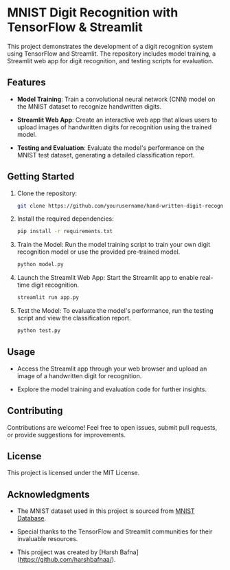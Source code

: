# MNIST Digit Recognition with TensorFlow & Streamlit

This project demonstrates the development of a digit recognition system using TensorFlow and Streamlit. The repository includes model training, a Streamlit web app for digit recognition, and testing scripts for evaluation.

## Features

- **Model Training**: Train a convolutional neural network (CNN) model on the MNIST dataset to recognize handwritten digits.

- **Streamlit Web App**: Create an interactive web app that allows users to upload images of handwritten digits for recognition using the trained model.

- **Testing and Evaluation**: Evaluate the model's performance on the MNIST test dataset, generating a detailed classification report.

## Getting Started

1. Clone the repository:

   ```bash
   git clone https://github.com/yourusername/hand-written-digit-recognition.git
   ```

2. Install the required dependencies:

   ```bash
   pip install -r requirements.txt
   ```

3. Train the Model: Run the model training script to train your own digit recognition model or use the provided pre-trained model.

   ```bash
   python model.py
   ```

4. Launch the Streamlit Web App: Start the Streamlit app to enable real-time digit recognition.

   ```bash
   streamlit run app.py
   ```

5. Test the Model: To evaluate the model's performance, run the testing script and view the classification report.

   ```bash
   python test.py
   ```

## Usage

- Access the Streamlit app through your web browser and upload an image of a handwritten digit for recognition.

- Explore the model training and evaluation code for further insights.

## Contributing

Contributions are welcome! Feel free to open issues, submit pull requests, or provide suggestions for improvements.

## License

This project is licensed under the MIT License.

## Acknowledgments

- The MNIST dataset used in this project is sourced from [MNIST Database](http://yann.lecun.com/exdb/mnist/).

- Special thanks to the TensorFlow and Streamlit communities for their invaluable resources.

- This projject was created by [Harsh Bafna] (https://github.com/harshbafnaa/).
